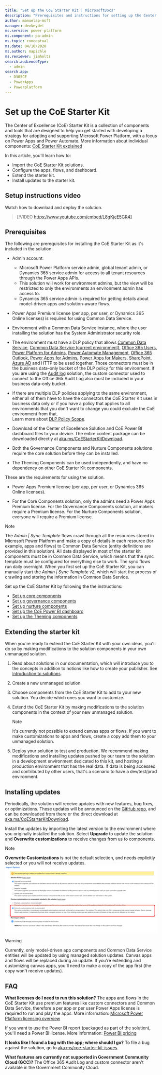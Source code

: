 ```yaml
---
title: "Set up the CoE Starter Kit | MicrosoftDocs"
description: "Prerequisites and instructions for setting up the Center of Excellence (CoE) Starter Kit for adopting and supporting Microsoft Power Platform, with a focus on Power Apps and Power Automate"
author: manuelap-msft
manager: devkeydet
ms.service: power-platform
ms.component: pa-admin
ms.topic: conceptual
ms.date: 04/10/2020
ms.author: mapichle
ms.reviewer: jimholtz
search.audienceType: 
  - admin
search.app: 
  - D365CE
  - PowerApps
  - Powerplatform
---
```

# Set up the CoE Starter Kit

The Center of Excellence (CoE) Starter Kit is a collection of components and tools that are designed to help you get started with developing a strategy for adopting and supporting Microsoft Power Platform, with a focus on Power Apps and Power Automate. More information about individual components: [CoE Starter Kit explained](starter-kit-explained.md)

In this article, you'll learn how to:

- Import the CoE Starter Kit solutions.
- Configure the apps, flows, and dashboard.
- Extend the starter kit.
- Install updates to the starter kit.

## Setup instructions video

Watch how to download and deploy the solution.

> [!VIDEO https://www.youtube.com/embed/L8gKjeE5GR4]

## Prerequisites

The following are prerequisites for installing the CoE Starter Kit as it's included in the solution.

-  Admin account:
    -  Microsoft Power Platform service admin, global tenant admin, or Dynamics 365 service admin for access to all tenant resources through the Power Apps APIs.
    -  This solution will work for environment admins, but the view will be restricted to only the environments an environment admin has access to.
    -  Dynamics 365 service admin is required for getting details about model-driven apps and solution-aware flows.

-  Power Apps Premium license (per app, per user, or Dynamics 365 Online licenses) is required for using Common Data Service.

-  Environment with a Common Data Service instance, where the user installing the solution has the System Administrator security role.

-  The environment must have a DLP policy that allows [Common Data Service](https://docs.microsoft.com/connectors/commondataservice/), [Common Data Service (current environment)](https://docs.microsoft.com/connectors/commondataserviceforapps/), [Office 365 Users](https://docs.microsoft.com/connectors/office365users/), [Power Platform for Admins](https://docs.microsoft.com/connectors/powerplatformforadmins/), [Power Automate Management](https://docs.microsoft.com/connectors/flowmanagement/), [Office 365 Outlook](https://docs.microsoft.com/connectors/office365/), [Power Apps for Admins](https://docs.microsoft.com/connectors/powerappsforadmins/), [Power Apps for Makers](https://docs.microsoft.com/connectors/powerappsforappmakers/), [SharePoint](https://docs.microsoft.com/connectors/sharepointonline/), [Azure AD](https://docs.microsoft.com/connectors/azuread/) and HTTP to be used together. Those connectors must be in the business data&ndash;only bucket of the DLP policy for this environment. If you are using the [Audit log](setup-auditlog.md) solution, the custom connector used to connect to the Office 365 Audit Log also must be included in your business data&ndash;only bucket.

- If there are multiple DLP policies applying to the same environment, either all of them have to have the connectors the CoE Starter Kit uses in business data only or if you have a policy that applies to all environments that you don't want to change you could exclude the CoE environment from that. <br>Learn more about [DLP Policy Scope](https://docs.microsoft.com/power-platform/admin/wp-data-loss-prevention#policy-scope).

- Download of the Center of Excellence Solution and CoE Power BI dashboard files to your device. The entire content package can be downloaded directly at [aka.ms/CoEStarterKitDownload](https://aka.ms/CoEStarterKitDownload).

- Both the Governance Components and Nurture Components solutions require the core solution before they can be installed.

- The Theming Components can be used independently, and have no dependency on other CoE Starter Kit components.

These are the requirements for using the solution.

- Power Apps Premium license (per app, per user, or Dynamics 365 Online licenses).

- For the Core Components solution, only the admins need a Power Apps Premium license. For the Governance Components solution, all makers require a Premium license. For the Nurture Components solution, everyone will require a Premium license.

> [!NOTE]
>The *Admin \| Sync Template* flows crawl through all the resources stored in Microsoft Power Platform and make a copy of details in each resource (for example, apps and flows) to Common Data Service (entity definitions are provided in this solution). All data displayed in most of the starter kit components must be in Common Data Service, which means that the sync template must be configured for everything else to work. The sync flows run daily overnight. When you first set up the CoE Starter Kit, you can manually start the *Admin \| Sync Template v2*, which will start the process of crawling and storing the information in Common Data Service.

Set up the CoE Starter Kit by following the the instructions:

- [Set up core components](setup-core-components.md)
- [Set up governance components](setup-governance-components.md)
- [Set up nurture components](setup-nurture-components.md)
- [Set up the CoE Power BI dashboard](setup-powerbi.md)
- [Set up the Theming components](setup-theming.md)

## Extending the starter kit

When you're ready to extend the CoE Starter Kit with your own ideas, you'll do so by making modifications to the solution components in your own unmanaged solution.

1. Read about solutions in our documentation, which will introduce you to the concepts in addition to notions like how to create your publisher. See [Introduction to solutions](https://docs.microsoft.com/powerapps/developer/common-data-service/introduction-solutions).

1. Create a new unmanaged solution.

1. Choose components from the CoE Starter Kit to add to your new solution. You decide which ones you want to customize.

1. Extend the CoE Starter Kit by making modifications to the solution components in the context of your new unmanaged solution.

   > [!NOTE]
   > It's currently not possible to extend canvas apps or flows. If you want to make customizations to apps and flows, create a copy add them to your unmanaged solution.

1. Deploy your solution to test and production. We recommend making modifications and installing updates pushed by our team to the solution in a development environment dedicated to this kit, and hosting a production environment that has the real data. If data is being accessed and contributed by other users, that's a scenario to have a dev/test/prod environment.  

## Installing updates

Periodically, the solution will receive updates with new features, bug fixes, or optimizations. These updates will be announced on the [GitHub repo](https://aka.ms/CoEStarterKitRepo), and can be downloaded from there or the direct download at [aka.ms/CoEStarterKitDownload](https://aka.ms/CoEStarterKitDownload).

Install the updates by importing the latest version to the environment where you originally installed the solution. Select **Upgrade** to update the solution and **Overwrite customizations** to receive changes from us to components.

> [!NOTE]
> **Overwrite Customizations** is not the default selection, and needs explicitly selected or you will not receive updates.
>![Overwrite Image](media/UpgradeAndOverwrite.png "Upgrade and Overwrite")

>[!WARNING]
>Currently, only model-driven app components and Common Data Service entities will be updated by using managed solution updates. Canvas apps and flows will be replaced during an update. If you're extending and customizing canvas apps, you'll need to make a copy of the app first (the copy won't receive updates).

## FAQ

**What licenses do I need to run this solution?**
The apps and flows in the CoE Starter Kit use premium features like custom connectors and Common Data Service, therefore a per app or per user Power Apps license is required to run and play the apps. More information: [Microsoft Power Platform licensing overview](https://docs.microsoft.com/power-platform/admin/pricing-billing-skus)

If you want to use the Power BI report (packaged as part of the solution), you'll need a Power BI license. More information: [Power BI pricing](https://powerbi.microsoft.com/pricing/)

**It looks like I found a bug with the app; where should I go?** To file a bug against the solution, go to [aka.ms/coe-starter-kit-issues](https://aka.ms/coe-starter-kit-issues).

**What features are currently not supported in Government Community Cloud (GCC)?** The Office 365 Audit Log and custom connector aren't available in the Government Community Cloud.
